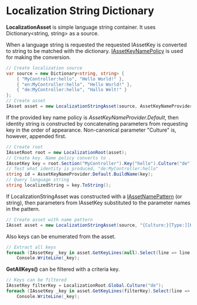 # Localization String Dictionary
**LocalizationAsset** is simple language string container. It uses Dictionary&lt;string, string&gt; as a source.

When a language string is requested the requested IAssetKey is converted to string to be matched with the dictionary. 
[IAssetKeyNamePolicy](../IAssetKeyNamePolicy/index.html) is used for making the conversion.

```csharp
// Create localization source
var source = new Dictionary<string, string> {
    { "MyController:hello", "Hello World!" },
    { "en:MyController:hello", "Hello World!" },
    { "de:MyController:hello", "Hallo Welt!" }
};
// Create asset
IAsset asset = new LocalizationStringAsset(source, AssetKeyNameProvider.Default);
```

If the provided key name policy is *AssetKeyNameProvider.Default*, then identity string is constructed by concatenating parameters from requesting key in the order of appearance. Non-canonical parameter "Culture" is, however, appended first.

```csharp
// Create root 
IAssetRoot root = new LocalizationRoot(asset);
// Create key. Name policy converts to .
IAssetKey key = root.Section("MyController").Key("hello").Culture("de");
// Test what identity is produced, "de:MyController:hello"
string id = AssetKeyNameProvider.Default.BuildName(key);
// Query language string
string localizedString = key.ToString();
```

If LocalizationStringAsset was constructed with a [IAssetNamePattern](../IAssetKeyNamePolicy/index.html#asset-name-pattern) (or string), then parameters from IAssetKey substituted to the parameter names in the pattern.

```csharp
// Create asset with name pattern
IAsset asset = new LocalizationStringAsset(source, "{Culture:}[Type:][Key]");
```

Also keys can be enumerated from the asset.

```csharp
// Extract all keys
foreach (IAssetKey _key in asset.GetKeyLines(null).Select(line => line.Key))
    Console.WriteLine(_key);
```

**GetAllKeys()** can be filtered with a criteria key.

```csharp
// Keys can be filtered
IAssetKey filterKey = LocalizationRoot.Global.Culture("de");
foreach (IAssetKey _key in asset.GetKeyLines(filterKey).Select(line => line.Key))
    Console.WriteLine(_key);
```
